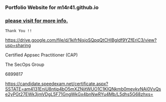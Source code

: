 ### Portfolio Website for m14r41.github.io

### [please visit for more info.](https://m14r41.github.io/)

```
Thank You !!

```

https://drive.google.com/file/d/1kifrNisjoSQpqQtCHlBgldf9YZfEriC3/view?usp=sharing

Certified Appsec Practitioner (CAP)

The SecOps Group


6899817

https://candidate.speedexam.net/certificate.aspx?SSTATE=am4131EniU8ntjp4bO5mXZNjjtWUO1C1KIQNkmb0mevkvNAi0VvQse2yPGt27EWk3jmVDgL5F71GngWkGx4bnNwRYu4Mb/L5dhs5G68zhxs=
